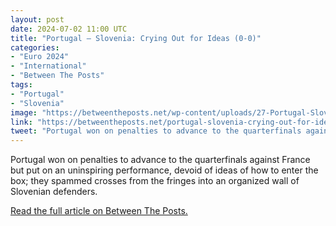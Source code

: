```yaml
---
layout: post
date: 2024-07-02 11:00 UTC
title: "Portugal — Slovenia: Crying Out for Ideas (0-0)"
categories:
- "Euro 2024"
- "International"
- "Between The Posts"
tags:
- "Portugal"
- "Slovenia"
image: "https://betweentheposts.net/wp-content/uploads/27-Portugal-Slovenia-FREE.jpeg"
link: "https://betweentheposts.net/portugal-slovenia-crying-out-for-ideas-0-0/"
tweet: "Portugal won on penalties to advance to the quarterfinals against France but put on an uninspiring performance, devoid of ideas of how to enter the box; they spammed crosses from the fringes into an organized wall of Slovenian defenders. @BetweenThePosts"
---
```


Portugal won on penalties to advance to the quarterfinals against France but put on an uninspiring performance, devoid of ideas of how to enter the box; they spammed crosses from the fringes into an organized wall of Slovenian defenders. 

<!---more--->

[Read the full article on Between The Posts.](https://betweentheposts.net/portugal-slovenia-crying-out-for-ideas-0-0/)